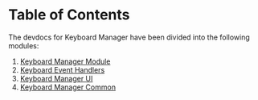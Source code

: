 # Table of Contents
The devdocs for Keyboard Manager have been divided into the following modules:
1. [Keyboard Manager Module](keyboardmanager.md)
2. [Keyboard Event Handlers](keyboardeventhandlers.md)
3. [Keyboard Manager UI](keyboardmanagerui.md)
4. [Keyboard Manager Common](keyboardmanagercommon.md)